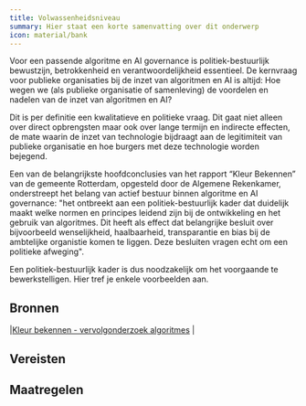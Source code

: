```yaml
---
title: Volwassenheidsniveau
summary: Hier staat een korte samenvatting over dit onderwerp
icon: material/bank
---
```


Voor een passende algoritme en AI governance is politiek-bestuurlijk bewustzijn, betrokkenheid en verantwoordelijkheid essentieel. De kernvraag voor publieke organisaties bij de inzet van algoritmen en AI is altijd: Hoe wegen we (als publieke organisatie of samenleving) de voordelen en nadelen van de inzet van algoritmen en AI? 

Dit is per definitie een kwalitatieve en politieke vraag. Dit gaat niet alleen over direct opbrengsten maar ook over lange termijn en indirecte effecten, de mate waarin de inzet van technologie bijdraagt aan de legitimiteit van publieke organisatie en hoe burgers met deze technologie worden bejegend. 

Een van de belangrijkste hoofdconclusies van het rapport “Kleur Bekennen” van de gemeente Rotterdam, opgesteld door de Algemene Rekenkamer, onderstreept het belang van actief bestuur binnen algoritme en AI governance: 
"het ontbreekt aan een politiek-bestuurlijk kader dat duidelijk maakt welke normen en principes leidend zijn bij de ontwikkeling en het gebruik van algoritmes. Dit heeft als effect dat belangrijke besluit over bijvoorbeeld wenselijkheid, haalbaarheid, transparantie en bias bij de ambtelijke organistie komen te liggen. Deze besluiten vragen echt om een politieke afweging". 

Een politiek-bestuurlijk kader is dus noodzakelijk om het voorgaande te bewerkstelligen. Hier tref je enkele voorbeelden aan. 

## Bronnen
|[Kleur bekennen - vervolgonderzoek algoritmes](https://rekenkamer.rotterdam.nl/onderzoeken/kleur-bekennen/) |



## Vereisten

<!-- list_vereisten_1 bouwblok/governance -->

## Maatregelen

<!-- list_maatregelen_1 bouwblok/governance -->



